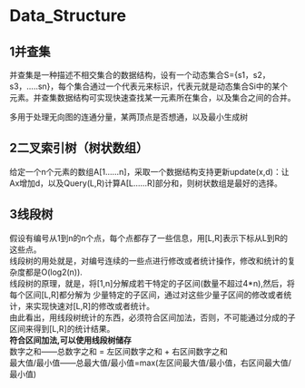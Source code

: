 # Data_Structure
## 1并查集
并查集是一种描述不相交集合的数据结构，设有一个动态集合S={s1，s2，s3，.....sn}，每个集合通过一个代表元来标识，代表元就是动态集合Si中的某个元素。并查集数据结构可实现快速查找某一元素所在集合，以及集合之间的合并。

多用于处理无向图的连通分量，某两顶点是否想通，以及最小生成树
## 2二叉索引树（树状数组）
给定一个n个元素的数组A[1……n]，采取一个数据结构支持更新update(x,d)：让Ax增加d，以及Query(L,R)计算A[L……R]部分和，则树状数组是最好的选择。
## 3线段树
假设有编号从1到n的n个点，每个点都存了一些信息，用[L,R]表示下标从L到R的这些点。</br> 线段树的用处就是，对编号连续的一些点进行修改或者统计操作，修改和统计的复杂度都是O(log2(n)).</br>  线段树的原理，就是，将[1,n]分解成若干特定的子区间(数量不超过4*n),然后，将每个区间[L,R]都分解为 少量特定的子区间，通过对这些少量子区间的修改或者统计，来实现快速对[L,R]的修改或者统计。 </br> 由此看出，用线段树统计的东西，必须符合区间加法，否则，不可能通过分成的子区间来得到[L,R]的统计结果。 </br> 
**符合区间加法,可以使用线段树储存**</br> 
数字之和——总数字之和 = 左区间数字之和 + 右区间数字之和</br> 
最大值/最小值——总最大值/最小值=max(左区间最大值/最小值，右区间最大值/最小值)
